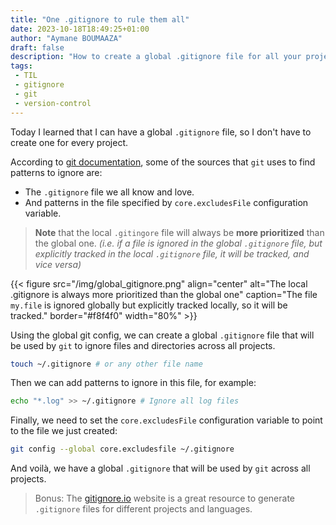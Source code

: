 ```yaml
---
title: "One .gitignore to rule them all"
date: 2023-10-18T18:49:25+01:00
author: "Aymane BOUMAAZA"
draft: false
description: "How to create a global .gitignore file for all your projects"
tags:
 - TIL
 - gitignore
 - git
 - version-control
---
```


Today I learned that I can have a global `.gitignore` file, so I don't have to create one for every project.

According to [git documentation](https://git-scm.com/docs/gitignore#_configuration), some of the sources that `git` uses to find patterns to ignore are:
- The `.gitignore` file we all know and love.
- And patterns in the file specified by `core.excludesFile` configuration variable.

> **Note** that the local `.gitingore` file will always be **more prioritized** than the global one. _(i.e. if a file is ignored in the global `.gitignore` file, but explicitly tracked in the local `.gitignore` file, it will be tracked, and vice versa)_

{{< figure src="/img/global_gitignore.png" align="center" alt="The local .gitignore is always more prioritized than the global one" caption="The file `my.file` is ignored globally but explicitly tracked locally, so it will be tracked." border="#f8f4f0" width="80%" >}}

Using the global git config, we can create a global `.gitignore` file that will be used by `git` to ignore files and directories across all projects.

```bash
touch ~/.gitignore # or any other file name
```

Then we can add patterns to ignore in this file, for example:

```bash
echo "*.log" >> ~/.gitignore # Ignore all log files
```

Finally, we need to set the `core.excludesFile` configuration variable to point to the file we just created:

```bash
git config --global core.excludesfile ~/.gitignore
```

And voilà, we have a global `.gitignore` that will be used by `git` across all projects.

> Bonus: The [gitignore.io](https://gitignore.io/) website is a great resource to generate `.gitignore` files for different projects and languages.